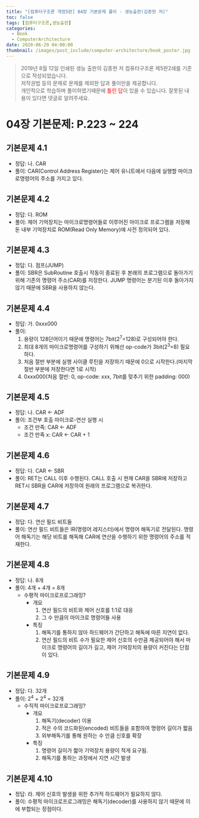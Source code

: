 ```yaml
---
title: "[컴퓨터구조론 개정5판] 04장 기본문제 풀이 - 생능출판(김종현 저)"
toc: false
tags: [컴퓨터구조론,생능출판]
categories:
  - Book
  - ComputerArchitecture
date: 2020-06-29 04:00:00
thumbnail: /images/post_include/computer-architecture/book_poster.jpg
---
```

> 2019년 8월 12일 인쇄된 생능 출판의 김종현 저 컴퓨터구조론 제5판2쇄를 기준으로 작성되었습니다.  
> 저작권법 등의 문제로 문제를 제외한 답과 풀이만을 제공합니다.  
> 개인적으로 학습하며 풀이하였기때문에 <font color='red'>틀린 답</font>이 있을 수 있습니다. 잘못된 내용이 있다면 댓글로 알려주세요.  

# 04장 기본문제: P.223 ~ 224
## **기본문제 4.1**
* 정답: 나. CAR
* 풀이: CAR(Control Address Register)는 제어 유니트에서 다음에 실행할 마이크로명령어의 주소를 가지고 있다.

## **기본문제 4.2**
* 정답: 다. ROM
* 풀이: 제어 기억장치는 마이크로명령어들로 이루어진 마이크로 프로그램을 저장해둔 내부 기억장치로 ROM(Read Only Memory)에 사전 정의되어 있다.

## **기본문제 4.3**
* 정답: 다. 점프(JUMP)
* 풀이: SBR은 SubRoutine 호출시 작동이 종료된 후 본래의 프로그램으로 돌아가기 위해 기존의 명령어 주소(CAR)를 저장한다. JUMP 명령어는 분기된 이후 돌아가지 않기 때문에 SBR을 사용하지 않는다.

## **기본문제 4.4**
* 정답: 가. 0xxx000
* 풀이: 
    1. 용량이 128단어이기 때문에 명령어는 7bit(2<sup>7</sup>=128)로 구성되어야 한다.
    2. 최대 8개의 마이크로명령어를 구성하기 위해선 op-code가 3bit(2<sup>3</sup>=8) 필요하다.
    3. 처음 절반 부분에 실행 사이클 루틴을 저장하기 때문에 0으로 시작한다.(마지막 절반 부분에 저장한다면 1로 시작)
    4. 0xxx000(처음 절반: 0, op-code: xxx, 7bit를 맞추기 위한 padding: 000)
    
## **기본문제 4.5**
* 정답: 나. CAR ← ADF
* 풀이: 조건부 호출 마이크로-연산 실행 시
    - 조건 만족: CAR ← ADF
    - 조건 만족 x: CAR ← CAR + 1

## **기본문제 4.6**
* 정답: 다. CAR ← SBR
* 풀이: RET는 CALL 이후 수행된다. CALL 호출 시 현재 CAR을 SBR에 저장하고 RET시 SBR을 CAR에 저장하여 원래의 프로그램으로 복귀한다. 

## **기본문제 4.7**
* 정답: 다. 연산 필드 비트들
* 풀이: 연산 필드 비트들은 IR(명령어 레지스터)에서 명령어 해독기로 전달된다. 명령어 해독기는 해당 비트를 해독해 CAR에 연산을 수행하기 위한 명령어의 주소를 적재한다. 

## **기본문제 4.8**
* 정답: 나. 8개
* 풀이: 4개 + 4개 = 8개
    - 수평적 마이크로프로그래밍?
        - 개요
            1. 연산 필드의 비트와 제어 신호를 1:1로 대응
            2. 그 수 만큼의 마이크로 명령어들 사용
        - 특징
            1. 해독기를 통하지 않아 하드웨어가 간단하고 해독에 따른 지연이 없다.
            2. 연산 필드의 비트 수가 필요한 제어 신호의 수만큼 제공되어야 해서 마이크로 명령어의 길이가 길고, 제어 기억장치의 용량이 커진다는 단점이 있다.

## **기본문제 4.9**
* 정답: 다. 32개
* 풀이: 2<sup>4</sup> + 2<sup>4</sup> = 32개
    - 수직적 마이크로프로그래밍?
        - 개요
            1. 해독기(decoder) 이용
            2. 적은 수의 코드화된(encoded) 비트들을 포함하여 명령어 길이가 짧음
            3. 외부해독기를 통해 원하는 수 만큼 신호를 확장
        - 특징
            1. 명령어 길이가 짧아 기억장치 용량이 적게 요구됨.
            2. 해독기를 통하는 과정에서 지연 시간 발생

## **기본문제 4.10**
* 정답: 라. 제어 신호의 발생을 위한 추가적 하드웨어가 필요하지 않다.
* 풀이: 수평적 마이크로프로그래밍은 해독기(decoder)를 사용하지 않기 때문에 이에 부합되는 장점이다.